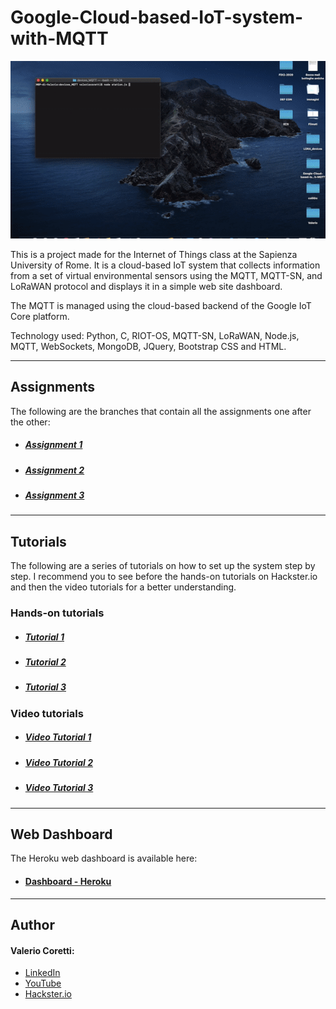 # Google-Cloud-based-IoT-system-with-MQTT
![img](./img/system2.gif)

This is a project made for the Internet of Things class at the Sapienza University of Rome.
It is a cloud-based IoT system that collects information from a set of virtual environmental sensors using the MQTT, MQTT-SN, and LoRaWAN protocol and displays it in a simple web site dashboard.

The MQTT is managed using the cloud-based backend of the Google IoT Core platform.

Technology used: Python, C, RIOT-OS, MQTT-SN, LoRaWAN, Node.js, MQTT, WebSockets, MongoDB, JQuery, Bootstrap CSS and HTML.
___
## Assignments
The following are the branches that contain all the assignments one after the other:
* ##### [Assignment 1](https://github.com/valecor95/Google-Cloud-based-IoT-system-with-MQTT/tree/assignment1)
* ##### [Assignment 2](https://github.com/valecor95/Google-Cloud-based-IoT-system-with-MQTT/tree/assignment2)
* ##### [Assignment 3](https://github.com/valecor95/Google-Cloud-based-IoT-system-with-MQTT/tree/assignment3)

___
## Tutorials
The following are a series of tutorials on how to set up the system step by step. I recommend you to see before the hands-on tutorials on Hackster.io and then the video tutorials for a better understanding.

### Hands-on tutorials

* ##### [Tutorial 1](https://www.hackster.io/valeriocoretti/google-cloud-based-iot-system-with-mqtt-32c4dd)
* ##### [Tutorial 2](https://www.hackster.io/valeriocoretti/google-cloud-based-iot-system-with-riot-os-and-mqtt-sn-6f4cff)
* ##### [Tutorial 3](https://www.hackster.io/valeriocoretti/google-cloud-based-iot-system-with-mqtt-and-lorawan-e8e5b0)

### Video tutorials
* ##### [Video Tutorial 1](https://youtu.be/lChD2VoH1Jk)
* ##### [Video Tutorial 2](https://youtu.be/jvvW0CW-DJM)
* ##### [Video Tutorial 3](https://youtu.be/K1Z90tZD1KU)
___
## Web Dashboard
The Heroku web dashboard is available here:
* #### [Dashboard - Heroku](https://iot-assignment1.herokuapp.com)
___
## Author 
#### Valerio Coretti:
* [LinkedIn](https://www.linkedin.com/in/valerio-coretti-2913721a3/)
* [YouTube](https://www.youtube.com/channel/UCfOMLbUeIE53mk2k_40gjoA?view_as=subscriber)
* [Hackster.io](https://www.hackster.io/valeriocoretti)
